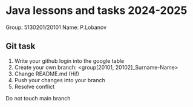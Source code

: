 # Java lessons and tasks 2024-2025

Group: 5130201/20101
Name: P.Lobanov

## Git task

1. Write your github login into the google table
2. Create your own branch: <group[20101, 20102]_Surname-Name>
3. Change README.md (Hi!)
4. Push your changes into your branch
5. Resolve conflict

Do not touch main branch


